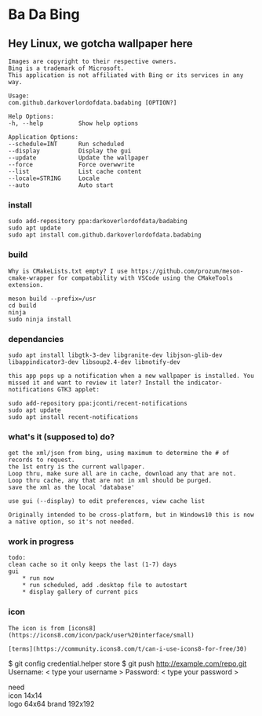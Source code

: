 # Ba Da Bing
## Hey Linux, we gotcha wallpaper here


    Images are copyright to their respective owners. 
    Bing is a trademark of Microsoft. 
    This application is not affiliated with Bing or its services in any way.

    Usage:
    com.github.darkoverlordofdata.badabing [OPTION?]

    Help Options:
    -h, --help          Show help options

    Application Options:
    --schedule=INT      Run scheduled
    --display           Display the gui
    --update            Update the wallpaper
    --force             Force overwwrite
    --list              List cache content
    --locale=STRING     Locale
    --auto              Auto start

### install

    sudo add-repository ppa:darkoverlordofdata/badabing
    sudo apt update 
    sudo apt install com.github.darkoverlordofdata.badabing


### build

    Why is CMakeLists.txt empty? I use https://github.com/prozum/meson-cmake-wrapper for compatability with VSCode using the CMakeTools extension.

    meson build --prefix=/usr
    cd build
    ninja
    sudo ninja install

### dependancies

    sudo apt install libgtk-3-dev libgranite-dev libjson-glib-dev libappindicator3-dev libsoup2.4-dev libnotify-dev

    this app pops up a notification when a new wallpaper is installed. You missed it and want to review it later? Install the indicator-notifications GTK3 applet:

    sudo add-repository ppa:jconti/recent-notifications
    sudo apt update 
    sudo apt install recent-notifications


### what's it (supposed to) do?

    get the xml/json from bing, using maximum to determine the # of records to request.
    the 1st entry is the current wallpaper.
    Loop thru, make sure all are in cache, download any that are not.
    Loop thru cache, any that are not in xml should be purged.
    save the xml as the local 'database'

    use gui (--display) to edit preferences, view cache list

    Originally intended to be cross-platform, but in Windows10 this is now a native option, so it's not needed.

### work in progress

    todo:
    clean cache so it only keeps the last (1-7) days
    gui
        * run now
        * run scheduled, add .desktop file to autostart
        * display gallery of current pics


### icon

    The icon is from [icons8](https://icons8.com/icon/pack/user%20interface/small)

    [terms](https://community.icons8.com/t/can-i-use-icons8-for-free/30)



$ git config credential.helper store
$ git push http://example.com/repo.git
Username: < type your username >
Password: < type your password >



need  
icon 14x14  
logo 64x64
brand 192x192
